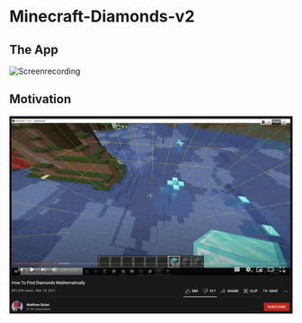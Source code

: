 # Minecraft-Diamonds-v2

## The App
![Screenrecording](https://github.com/JordanPCF/Minecraft-Diamonds-v2/blob/main/assets/site_screencap.gif "App Functionality")

## Motivation
[![og](https://github.com/JordanPCF/Minecraft-Diamonds-v2/blob/main/assets/og_video_screenshot.png)](https://www.youtube.com/watch?v=5Icj5TNmBUI&t=160s&ab_channel=MatthewBolan)

